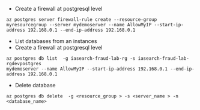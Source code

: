* Create a firewall at postgresql level
```
az postgres server firewall-rule create --resource-group myresourcegroup --server mydemoserver --name AllowMyIP --start-ip-address 192.168.0.1 --end-ip-address 192.168.0.1
```


* List databases from an instances
* Create a firewall at postgresql level
```
az postgres db list  -g iasearch-fraud-lab-rg -s iasearch-fraud-lab-rgdevpostgres
mydemoserver --name AllowMyIP --start-ip-address 192.168.0.1 --end-ip-address 192.168.0.1
```


* Delete database
```
az postgres db delete  -g <resource_group > -s <server_name > -n <database_name>
```